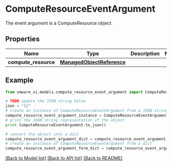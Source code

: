 # ComputeResourceEventArgument

The event argument is a ComputeResource object. 

## Properties
Name | Type | Description | Notes
------------ | ------------- | ------------- | -------------
**compute_resource** | [**ManagedObjectReference**](ManagedObjectReference.md) |  | 

## Example

```python
from vmware_vi.models.compute_resource_event_argument import ComputeResourceEventArgument

# TODO update the JSON string below
json = "{}"
# create an instance of ComputeResourceEventArgument from a JSON string
compute_resource_event_argument_instance = ComputeResourceEventArgument.from_json(json)
# print the JSON string representation of the object
print ComputeResourceEventArgument.to_json()

# convert the object into a dict
compute_resource_event_argument_dict = compute_resource_event_argument_instance.to_dict()
# create an instance of ComputeResourceEventArgument from a dict
compute_resource_event_argument_form_dict = compute_resource_event_argument.from_dict(compute_resource_event_argument_dict)
```
[[Back to Model list]](../README.md#documentation-for-models) [[Back to API list]](../README.md#documentation-for-api-endpoints) [[Back to README]](../README.md)


